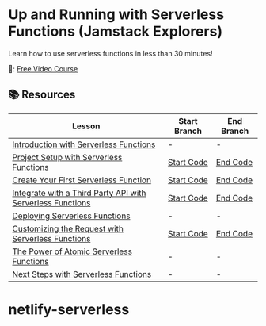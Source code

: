 # Up and Running with Serverless Functions (Jamstack Explorers)

Learn how to use serverless functions in less than 30 minutes!

📼: [Free Video Course](https://explorers.netlify.com/learn/up-and-running-with-serverless-functions/)

## 📚 Resources

| Lesson                                                                                                                                                                                                | Start Branch                                                                                              | End Branch                                                                                              |
| ----------------------------------------------------------------------------------------------------------------------------------------------------------------------------------------------------- | --------------------------------------------------------------------------------------------------------- | ------------------------------------------------------------------------------------------------------- |
| [Introduction with Serverless Functions](https://explorers.netlify.com/learn/up-and-running-with-serverless-functions/introduction-with-serverless-functions)                                         | -                                                                                                         | -                                                                                                       |
| [Project Setup with Serverless Functions](https://explorers.netlify.com/learn/up-and-running-with-serverless-functions/project-setup-with-serverless-functions)                                       | [Start Code](https://github.com/netlify/explorers-up-and-running-with-serverless-functions/tree/02-begin) | [End Code](https://github.com/netlify/explorers-up-and-running-with-serverless-functions/tree/02-end)   |
| [Create Your First Serverless Function](https://explorers.netlify.com/learn/up-and-running-with-serverless-functions/create-your-first-serverless-function)                                           | [Start Code](https://github.com/netlify/explorers-up-and-running-with-serverless-functions/tree/03-begin) | [End Code](https://github.com/netlify/explorers-up-and-running-with-serverless-functions/tree/03-end)   |
| [Integrate with a Third Party API with Serverless Functions](https://explorers.netlify.com/learn/up-and-running-with-serverless-functions/integrate-with-a-third-party-api-with-serverless-functions) | [Start Code](https://github.com/netlify/explorers-up-and-running-with-serverless-functions/tree/04-begin) | [End Code](https://github.com/netlify/explorers-up-and-running-with-serverless-functions/tree/04-end) |
| [Deploying Serverless Functions](https://explorers.netlify.com/learn/up-and-running-with-serverless-functions/deploying-serverless-functions)                                                         | -                                                                                                         | -                                                                                                       |
| [Customizing the Request with Serverless Functions](https://explorers.netlify.com/learn/up-and-running-with-serverless-functions/customizing-the-request-with-serverless-functions)                   | [Start Code](https://github.com/netlify/explorers-up-and-running-with-serverless-functions/tree/06-begin) | [End Code](https://github.com/netlify/explorers-up-and-running-with-serverless-functions/tree/06-end)   |
| [The Power of Atomic Serverless Functions](https://explorers.netlify.com/learn/up-and-running-with-serverless-functions/the-power-of-atomic-serverless-functions)                                     | -                                                                                                         | -                                                                                                       |
| [Next Steps with Serverless Functions](https://explorers.netlify.com/learn/up-and-running-with-serverless-functions/next-steps-with-serverless-functions)                                             | -                                                                                                         | -                                                                                                       |
# netlify-serverless
